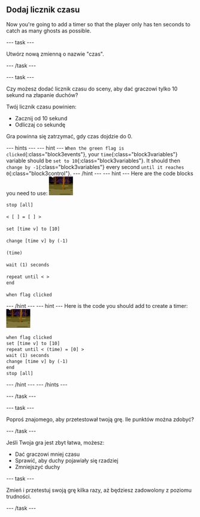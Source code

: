 ## Dodaj licznik czasu

Now you're going to add a timer so that the player only has ten seconds to catch as many ghosts as possible.

\--- task \---

Utwórz nową zmienną o nazwie "czas".

\--- /task \---

\--- task \---

Czy możesz dodać licznik czasu do sceny, aby dać graczowi tylko 10 sekund na złapanie duchów?

Twój licznik czasu powinien:

+ Zacznij od 10 sekund
+ Odliczaj co sekundę

Gra powinna się zatrzymać, gdy czas dojdzie do 0.

\--- hints \--- \--- hint \--- `When the green flag is clicked`{:class="block3events"}, your `time`{:class="block3variables"} variable should be `set to 10`{:class="block3variables"}. It should then `change by -1`{:class="block3variables"} every second `until it reaches 0`{:class="block3control"}. \--- /hint \--- \--- hint \--- Here are the code blocks you need to use: ![ghost-sprite](images/ghost-backdrop.png)

```blocks3
stop [all]

< [ ] = [ ] >

set [time v] to [10]

change [time v] by (-1)

(time)

wait (1) seconds

repeat until < >
end

when flag clicked

```

\--- /hint \--- \--- hint \--- Here is the code you should add to create a timer: ![backdrop icon](images/ghost-backdrop.png)

```blocks3
when flag clicked
set [time v] to [10]
repeat until < (time) = [0] >
wait (1) seconds
change [time v] by (-1)
end
stop [all]
```

\--- /hint \--- \--- /hints \---

\--- /task \---

\--- task \---

Poproś znajomego, aby przetestował twoją grę. Ile punktów można zdobyć?

\--- /task \---

Jeśli Twoja gra jest zbyt łatwa, możesz:

+ Dać graczowi mniej czasu
+ Sprawić, aby duchy pojawiały się rzadziej
+ Zmniejszyć duchy

\--- task \---

Zmień i przetestuj swoją grę kilka razy, aż będziesz zadowolony z poziomu trudności.

\--- /task \---